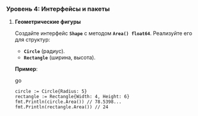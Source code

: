 ### **Уровень 4: Интерфейсы и пакеты**

1. **Геометрические фигуры**
    
    Создайте интерфейс **`Shape`** с методом **`Area() float64`**. Реализуйте его для структур:
    
    - **`Circle`** (радиус).
    - **`Rectangle`** (ширина, высота).
    
    **Пример**:
    
    go
    
    ```
    circle := Circle{Radius: 5}
    rectangle := Rectangle{Width: 4, Height: 6}
    fmt.Println(circle.Area()) // 78.5398...
    fmt.Println(rectangle.Area()) // 24
    ```